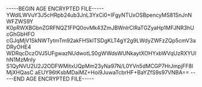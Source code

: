 -----BEGIN AGE ENCRYPTED FILE-----
YWdlLWVuY3J5cHRpb24ub3JnL3YxCi0+IFgyNTUxOSBpencyMS81SnJnNWFZWS9Y
K0pRWXBGbnZGRFNQZ1FPQ0ovMk43ZmJBWnlrClRaTGZyaHp1MFJNR3hUcGhGbHFO
cGJqMjV1SkNWTytmTm92akFHSklTSDgKLT4gY2g9LWdyZWFzZQp5cmV3aDRyOHE4
WDRqcDczOVJ5UFgwazNUdwotLS0gWWdsWUNkaytXOHYxbWVqUzRXYUlhN1MzMnIy
S1QyNVU2U2J2ODFWMitxUQpMm23yNa97N/L0YVn5dMCGP7HrJmpjFF8lMjXHQasC
aEUY96tKsbMDaiMZ+Hoi9JuwaTcbrHF+BaYZfS9s97VNBA==
-----END AGE ENCRYPTED FILE-----

